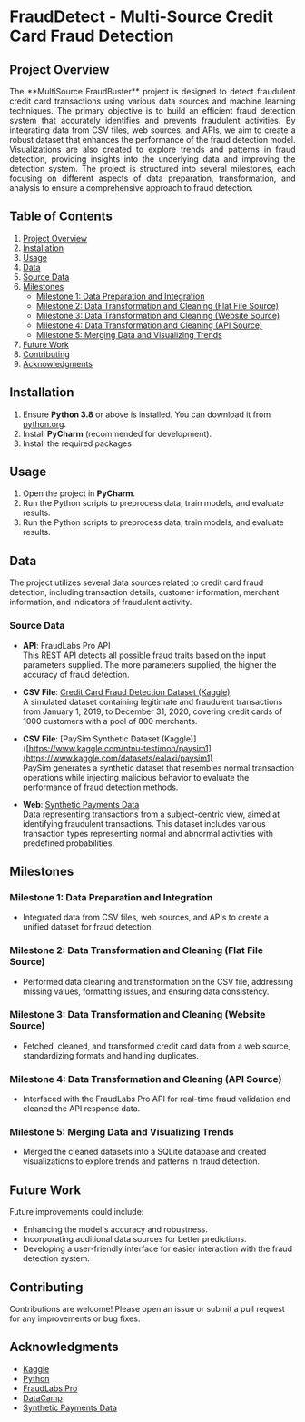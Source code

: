 # FraudDetect - Multi-Source Credit Card Fraud Detection

## Project Overview
<p align="justify">
The **MultiSource FraudBuster** project is designed to detect fraudulent credit card transactions using various data sources and machine learning techniques. The primary objective is to build an efficient fraud detection system that accurately identifies and prevents fraudulent activities. By integrating data from CSV files, web sources, and APIs, we aim to create a robust dataset that enhances the performance of the fraud detection model. Visualizations are also created to explore trends and patterns in fraud detection, providing insights into the underlying data and improving the detection system. The project is structured into several milestones, each focusing on different aspects of data preparation, transformation, and analysis to ensure a comprehensive approach to fraud detection.
</p>

## Table of Contents
1. [Project Overview](#project-overview)
2. [Installation](#installation)
3. [Usage](#usage)
4. [Data](#data)
5. [Source Data](#source-data)
6. [Milestones](#milestones)
      - [Milestone 1: Data Preparation and Integration](#milestone-1-data-preparation-and-integration)
      - [Milestone 2: Data Transformation and Cleaning (Flat File Source)](#milestone-2-data-transformation-and-cleaning-flat-file-source)
      - [Milestone 3: Data Transformation and Cleaning (Website Source)](#milestone-3-data-transformation-and-cleaning-website-source)
      - [Milestone 4: Data Transformation and Cleaning (API Source)](#milestone-4-data-transformation-and-cleaning-api-source)
      - [Milestone 5: Merging Data and Visualizing Trends](#milestone-5-merging-data-and-visualizing-trends)
7. [Future Work](#future-work)
8. [Contributing](#contributing)
9. [Acknowledgments](#acknowledgments)

## Installation
1. Ensure **Python 3.8** or above is installed. You can download it from [python.org](https://www.python.org/).
2. Install **PyCharm** (recommended for development).
3. Install the required packages

## Usage
1. Open the project in **PyCharm**.
2. Run the Python scripts to preprocess data, train models, and evaluate results.
3. Run the Python scripts to preprocess data, train models, and evaluate results.

## Data
The project utilizes several data sources related to credit card fraud detection, including transaction details, customer information, merchant information, and indicators of fraudulent activity.

### Source Data
- **API**: FraudLabs Pro API  
  This REST API detects all possible fraud traits based on the input parameters supplied. The more parameters supplied, the higher the accuracy of fraud detection.

- **CSV File**: [Credit Card Fraud Detection Dataset (Kaggle)](https://www.kaggle.com/datasets/shayannaveed/credit-card-fraud-detection)  
  A simulated dataset containing legitimate and fraudulent transactions from January 1, 2019, to December 31, 2020, covering credit cards of 1000 customers with a pool of 800 merchants.

- **CSV File**: [PaySim Synthetic Dataset (Kaggle)]([https://www.kaggle.com/ntnu-testimon/paysim1](https://www.kaggle.com/datasets/ealaxi/paysim1)  
  PaySim generates a synthetic dataset that resembles normal transaction operations while injecting malicious behavior to evaluate the performance of fraud detection methods.

- **Web**: [Synthetic Payments Data](https://datahub.io/machine-learning/creditcard/datapackage.json)  
  Data representing transactions from a subject-centric view, aimed at identifying fraudulent transactions. This dataset includes various transaction types representing normal and abnormal activities with predefined probabilities.

## Milestones

### Milestone 1: Data Preparation and Integration
- Integrated data from CSV files, web sources, and APIs to create a unified dataset for fraud detection.

### Milestone 2: Data Transformation and Cleaning (Flat File Source)
- Performed data cleaning and transformation on the CSV file, addressing missing values, formatting issues, and ensuring data consistency.

### Milestone 3: Data Transformation and Cleaning (Website Source)
- Fetched, cleaned, and transformed credit card data from a web source, standardizing formats and handling duplicates.

### Milestone 4: Data Transformation and Cleaning (API Source)
- Interfaced with the FraudLabs Pro API for real-time fraud validation and cleaned the API response data.

### Milestone 5: Merging Data and Visualizing Trends
- Merged the cleaned datasets into a SQLite database and created visualizations to explore trends and patterns in fraud detection.

## Future Work
Future improvements could include:
- Enhancing the model's accuracy and robustness.
- Incorporating additional data sources for better predictions.
- Developing a user-friendly interface for easier interaction with the fraud detection system.

## Contributing
Contributions are welcome! Please open an issue or submit a pull request for any improvements or bug fixes.

## Acknowledgments
- [Kaggle](https://www.kaggle.com/)
- [Python](https://www.python.org/)
- [FraudLabs Pro](https://www.fraudlabspro.com/)
- [DataCamp](https://www.datacamp.com/)
- [Synthetic Payments Data](https://datahub.io/machine-learning/creditcard/datapackage.json)

